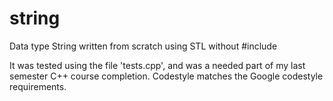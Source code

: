 # string
Data type String written from scratch using STL without #include <string>

It was tested using the file 'tests.cpp', and was a needed part of my last semester C++ course completion. Codestyle matches the Google codestyle requirements. 
